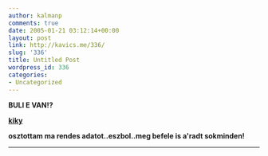 ```yaml
---
author: kalmanp
comments: true
date: 2005-01-21 03:12:14+00:00
layout: post
link: http://kavics.me/336/
slug: '336'
title: Untitled Post
wordpress_id: 336
categories:
- Uncategorized
---
```


**BULI E VAN!?**




**[kiky](http://www.kiky.hu/)**




**osztottam ma rendes adatot..eszbol..meg befele is a'radt sokminden!**




****
